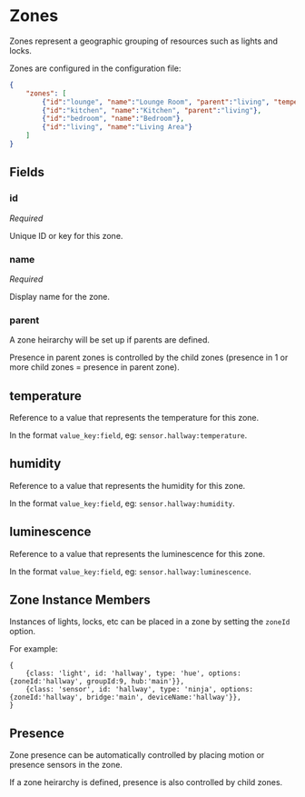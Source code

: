 # Zones

Zones represent a geographic grouping of resources such as lights and locks.

Zones are configured in the configuration file:

```json
{
    "zones": [
        {"id":"lounge", "name":"Lounge Room", "parent":"living", "temperature":"sensor.lounge-temperature"},
        {"id":"kitchen", "name":"Kitchen", "parent":"living"},
        {"id":"bedroom", "name":"Bedroom"},
        {"id":"living", "name":"Living Area"}
    ]
}
```

## Fields

### id

*Required*

Unique ID or key for this zone.

### name

*Required*

Display name for the zone.

### parent

A zone heirarchy will be set up if parents are defined.

Presence in parent zones is controlled by the child zones (presence in 1 or more child zones = presence in parent zone).

## temperature

Reference to a value that represents the temperature for this zone.

In the format `value_key:field`, eg: `sensor.hallway:temperature`.

## humidity

Reference to a value that represents the humidity for this zone.

In the format `value_key:field`, eg: `sensor.hallway:humidity`.

## luminescence

Reference to a value that represents the luminescence for this zone.

In the format `value_key:field`, eg: `sensor.hallway:luminescence`.


## Zone Instance Members

Instances of lights, locks, etc can be placed in a zone by setting the `zoneId` option.

For example:

```
{
    {class: 'light', id: 'hallway', type: 'hue', options: {zoneId:'hallway', groupId:9, hub:'main'}},
    {class: 'sensor', id: 'hallway', type: 'ninja', options: {zoneId:'hallway', bridge:'main', deviceName:'hallway'}},
}
```


## Presence

Zone presence can be automatically controlled by placing motion or presence sensors in the zone.

If a zone heirarchy is defined, presence is also controlled by child zones.
